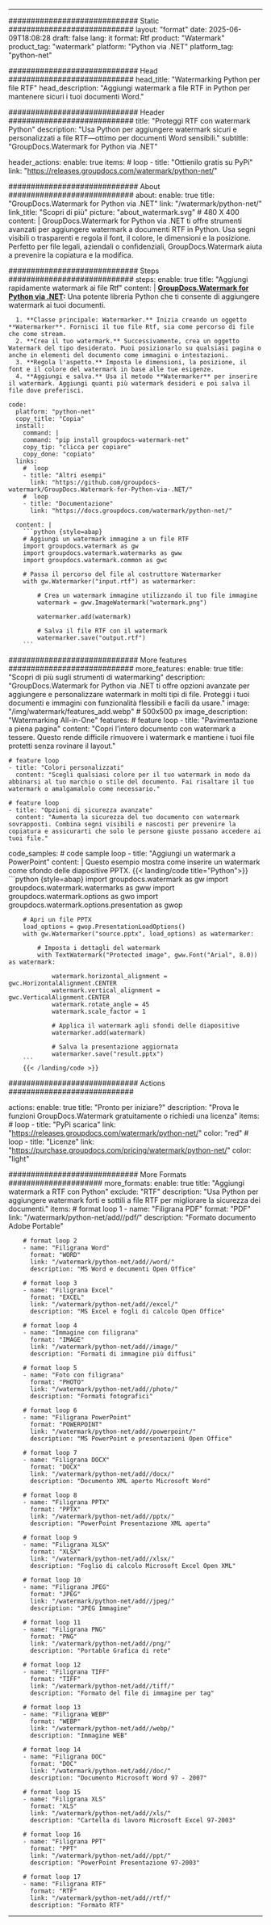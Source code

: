
---
############################# Static ############################
layout: "format"
date:  2025-06-09T18:08:28
draft: false
lang: it
format: Rtf
product: "Watermark"
product_tag: "watermark"
platform: "Python via .NET"
platform_tag: "python-net"

############################# Head ############################
head_title: "Watermarking Python per file RTF"
head_description: "Aggiungi watermark a file RTF in Python per mantenere sicuri i tuoi documenti Word."

############################# Header ############################
title: "Proteggi RTF con watermark Python" 
description: "Usa Python per aggiungere watermark sicuri e personalizzati a file RTF—ottimo per documenti Word sensibili."
subtitle: "GroupDocs.Watermark for Python via .NET" 

header_actions:
  enable: true
  items:
    #  loop
    - title: "Ottienilo gratis su PyPi"
      link: "https://releases.groupdocs.com/watermark/python-net/"
      
############################# About ############################
about:
    enable: true
    title: "GroupDocs.Watermark for Python via .NET"
    link: "/watermark/python-net/"
    link_title: "Scopri di più"
    picture: "about_watermark.svg" # 480 X 400
    content: |
       GroupDocs.Watermark for Python via .NET ti offre strumenti avanzati per aggiungere watermark a documenti RTF in Python. Usa segni visibili o trasparenti e regola il font, il colore, le dimensioni e la posizione. Perfetto per file legali, aziendali o confidenziali, GroupDocs.Watermark aiuta a prevenire la copiatura e la modifica.

############################# Steps ############################
steps:
    enable: true
    title: "Aggiungi rapidamente watermark ai file Rtf"
    content: |
      **[GroupDocs.Watermark for Python via .NET](https://products.groupdocs.com/watermark/python-net/):** Una potente libreria Python che ti consente di aggiungere watermark ai tuoi documenti.
      
      1. **Classe principale: Watermarker.** Inizia creando un oggetto **Watermarker**. Fornisci il tuo file Rtf, sia come percorso di file che come stream.
      2. **Crea il tuo watermark.** Successivamente, crea un oggetto Watermark del tipo desiderato. Puoi posizionarlo su qualsiasi pagina o anche in elementi del documento come immagini o intestazioni.
      3. **Regola l'aspetto.** Imposta le dimensioni, la posizione, il font e il colore del watermark in base alle tue esigenze.
      4. **Aggiungi e salva.** Usa il metodo **Watermarker** per inserire il watermark. Aggiungi quanti più watermark desideri e poi salva il file dove preferisci.
   
    code:
      platform: "python-net"
      copy_title: "Copia"
      install:
        command: |
        command: "pip install groupdocs-watermark-net"
        copy_tip: "clicca per copiare"
        copy_done: "copiato"
      links:
        #  loop
        - title: "Altri esempi"
          link: "https://github.com/groupdocs-watermark/GroupDocs.Watermark-for-Python-via-.NET/"
        #  loop
        - title: "Documentazione"
          link: "https://docs.groupdocs.com/watermark/python-net/"
          
      content: |
        ```python {style=abap}
        # Aggiungi un watermark immagine a un file RTF
        import groupdocs.watermark as gw
        import groupdocs.watermark.watermarks as gww
        import groupdocs.watermark.common as gwс

        # Passa il percorso del file al costruttore Watermarker
        with gw.Watermarker("input.rtf") as watermarker:

            # Crea un watermark immagine utilizzando il tuo file immagine
            watermark = gww.ImageWatermark("watermark.png")

            watermarker.add(watermark)

            # Salva il file RTF con il watermark
            watermarker.save("output.rtf")
        ```  

############################# More features ############################
more_features:
  enable: true
  title: "Scopri di più sugli strumenti di watermarking"
  description: "GroupDocs.Watermark for Python via .NET ti offre opzioni avanzate per aggiungere e personalizzare watermark in molti tipi di file. Proteggi i tuoi documenti e immagini con funzionalità flessibili e facili da usare."
  image: "/img/watermark/features_add.webp" # 500x500 px
  image_description: "Watermarking All-in-One"
  features:
    # feature loop
    - title: "Pavimentazione a piena pagina"
      content: "Copri l'intero documento con watermark a tessere. Questo rende difficile rimuovere i watermark e mantiene i tuoi file protetti senza rovinare il layout."

    # feature loop
    - title: "Colori personalizzati"
      content: "Scegli qualsiasi colore per il tuo watermark in modo da abbinarsi al tuo marchio o stile del documento. Fai risaltare il tuo watermark o amalgamalolo come necessario."

    # feature loop
    - title: "Opzioni di sicurezza avanzate"
      content: "Aumenta la sicurezza del tuo documento con watermark sovrapposti. Combina segni visibili e nascosti per prevenire la copiatura e assicurarti che solo le persone giuste possano accedere ai tuoi file."
      
  code_samples:
    # code sample loop
    - title: "Aggiungi un watermark a PowerPoint"
      content: |
        Questo esempio mostra come inserire un watermark come sfondo delle diapositive PPTX.
        {{< landing/code title="Python">}}
        ```python {style=abap}
        import groupdocs.watermark as gw
        import groupdocs.watermark.watermarks as gww
        import groupdocs.watermark.options as gwo
        import groupdocs.watermark.options.presentation as gwop

        # Apri un file PPTX
        load_options = gwop.PresentationLoadOptions()
        with gw.Watermarker("source.pptx", load_options) as watermarker:

            # Imposta i dettagli del watermark
            with TextWatermark("Protected image", gww.Font("Arial", 8.0)) as watermark:

                watermark.horizontal_alignment = gwс.HorizontalAlignment.CENTER
                watermark.vertical_alignment = gwс.VerticalAlignment.CENTER
                watermark.rotate_angle = 45
                watermark.scale_factor = 1

                # Applica il watermark agli sfondi delle diapositive
                watermarker.add(watermark)

                # Salva la presentazione aggiornata
                watermarker.save("result.pptx")
        ```
        {{< /landing/code >}}


############################# Actions ############################

actions:
  enable: true
  title: "Pronto per iniziare?"
  description: "Prova le funzioni GroupDocs.Watermark gratuitamente o richiedi una licenza"
  items:
    #  loop
    - title: "PyPi scarica"
      link: "https://releases.groupdocs.com/watermark/python-net/"
      color: "red"
        #  loop
    - title: "Licenze"
      link: "https://purchase.groupdocs.com/pricing/watermark/python-net/"
      color: "light"


############################# More Formats #####################
more_formats:
    enable: true
    title: "Aggiungi watermark a RTF con Python"
    exclude: "RTF"
    description: "Usa Python per aggiungere watermark forti e sottili a file RTF per migliorare la sicurezza dei documenti."
    items: 
        # format loop 1
        - name: "Filigrana PDF"
          format: "PDF"
          link: "/watermark/python-net/add//pdf/"
          description: "Formato documento Adobe Portable"

        # format loop 2
        - name: "Filigrana Word"
          format: "WORD"
          link: "/watermark/python-net/add//word/"
          description: "MS Word e documenti Open Office"
          
        # format loop 3
        - name: "Filigrana Excel"
          format: "EXCEL"
          link: "/watermark/python-net/add//excel/"
          description: "MS Excel e fogli di calcolo Open Office"

        # format loop 4
        - name: "Immagine con filigrana"
          format: "IMAGE"
          link: "/watermark/python-net/add//image/"
          description: "Formati di immagine più diffusi"

        # format loop 5
        - name: "Foto con filigrana"
          format: "PHOTO"
          link: "/watermark/python-net/add//photo/"
          description: "Formati fotografici"

        # format loop 6
        - name: "Filigrana PowerPoint"
          format: "POWERPOINT"
          link: "/watermark/python-net/add//powerpoint/"
          description: "MS PowerPoint e presentazioni Open Office"

        # format loop 7
        - name: "Filigrana DOCX"
          format: "DOCX"
          link: "/watermark/python-net/add//docx/"
          description: "Documento XML aperto Microsoft Word"
          
        # format loop 8
        - name: "Filigrana PPTX"
          format: "PPTX"
          link: "/watermark/python-net/add//pptx/"
          description: "PowerPoint Presentazione XML aperta"
          
        # format loop 9
        - name: "Filigrana XLSX"
          format: "XLSX"
          link: "/watermark/python-net/add//xlsx/"
          description: "Foglio di calcolo Microsoft Excel Open XML"

        # format loop 10
        - name: "Filigrana JPEG"
          format: "JPEG"
          link: "/watermark/python-net/add//jpeg/"
          description: "JPEG Immagine"

        # format loop 11
        - name: "Filigrana PNG"
          format: "PNG"
          link: "/watermark/python-net/add//png/"
          description: "Portable Grafica di rete"

        # format loop 12
        - name: "Filigrana TIFF"
          format: "TIFF"
          link: "/watermark/python-net/add//tiff/"
          description: "Formato del file di immagine per tag"

        # format loop 13
        - name: "Filigrana WEBP"
          format: "WEBP"
          link: "/watermark/python-net/add//webp/"
          description: "Immagine WEB"

        # format loop 14
        - name: "Filigrana DOC"
          format: "DOC"
          link: "/watermark/python-net/add//doc/"
          description: "Documento Microsoft Word 97 - 2007"

        # format loop 15
        - name: "Filigrana XLS"
          format: "XLS"
          link: "/watermark/python-net/add//xls/"
          description: "Cartella di lavoro Microsoft Excel 97-2003"

        # format loop 16
        - name: "Filigrana PPT"
          format: "PPT"
          link: "/watermark/python-net/add//ppt/"
          description: "PowerPoint Presentazione 97-2003"

        # format loop 17
        - name: "Filigrana RTF"
          format: "RTF"
          link: "/watermark/python-net/add//rtf/"
          description: "Formato RTF"

---